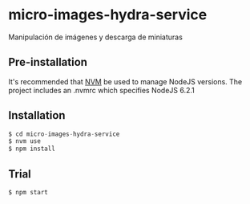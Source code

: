 # micro-images-hydra-service

Manipulación de imágenes y descarga de miniaturas

## Pre-installation

It's recommended that [NVM](https://github.com/creationix/nvm) be used to manage NodeJS versions.
The project includes an .nvmrc which specifies NodeJS 6.2.1

## Installation

```javascript
$ cd micro-images-hydra-service
$ nvm use
$ npm install
```

## Trial

```shell
$ npm start
```

